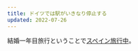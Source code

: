 ```yaml
---
title: ドイツでは駅がいきなり停止する
updated: 2022-07-26
---
```


結婚一年目旅行ということで[スペイン旅行中](https://sotaro.io/travel/2022-07-26-barcelona)。
